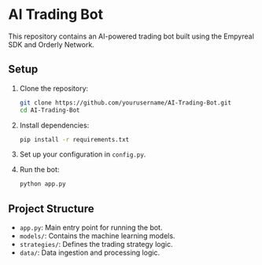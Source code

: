 # AI Trading Bot
This repository contains an AI-powered trading bot built using the Empyreal SDK and Orderly Network.

## Setup

1. Clone the repository:
    ```bash
    git clone https://github.com/yourusername/AI-Trading-Bot.git
    cd AI-Trading-Bot
    ```

2. Install dependencies:
    ```bash
    pip install -r requirements.txt
    ```

3. Set up your configuration in `config.py`.

4. Run the bot:
    ```bash
    python app.py
    ```

## Project Structure
- `app.py`: Main entry point for running the bot.
- `models/`: Contains the machine learning models.
- `strategies/`: Defines the trading strategy logic.
- `data/`: Data ingestion and processing logic.

